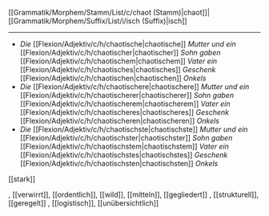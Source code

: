 [[Grammatik/Morphem/Stamm/List/c/chaot (Stamm)|chaot]]|[[Grammatik/Morphem/Suffix/List/i/isch (Suffix)|isch]]

---

- _Die_ [[Flexion/Adjektiv/c/h/chaotische|chaotische]] _Mutter und ein_ [[Flexion/Adjektiv/c/h/chaotischer|chaotischer]] _Sohn gaben_ [[Flexion/Adjektiv/c/h/chaotischem|chaotischem]] _Vater ein_ [[Flexion/Adjektiv/c/h/chaotisches|chaotisches]] _Geschenk_ [[Flexion/Adjektiv/c/h/chaotischen|chaotischen]] _Onkels_
- _Die_ [[Flexion/Adjektiv/c/h/chaotischere|chaotischere]] _Mutter und ein_ [[Flexion/Adjektiv/c/h/chaotischerer|chaotischerer]] _Sohn gaben_ [[Flexion/Adjektiv/c/h/chaotischerem|chaotischerem]] _Vater ein_ [[Flexion/Adjektiv/c/h/chaotischeres|chaotischeres]] _Geschenk_ [[Flexion/Adjektiv/c/h/chaotischeren|chaotischeren]] _Onkels_
- _Die_ [[Flexion/Adjektiv/c/h/chaotischste|chaotischste]] _Mutter und ein_ [[Flexion/Adjektiv/c/h/chaotischster|chaotischster]] _Sohn gaben_ [[Flexion/Adjektiv/c/h/chaotischstem|chaotischstem]] _Vater ein_ [[Flexion/Adjektiv/c/h/chaotischstes|chaotischstes]] _Geschenk_ [[Flexion/Adjektiv/c/h/chaotischsten|chaotischsten]] _Onkels_

[[stark]]

, [[verwirrt]], [[ordentlich]], [[wild]], [[mitteln]], [[gegliedert]]
, [[strukturell]], [[geregelt]]
, [[logistisch]], [[unübersichtlich]]